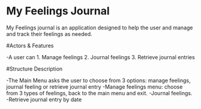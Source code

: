 # My Feelings Journal 
My Feelings journal is an application designed to help the user and manage and track their feelings as needed. 
 
#Actors & Features
 
  -A user can
    1. Manage feelings
    2. Journal feelings 
    3. Retrieve journal entries 
 
#Structure Description
 
  -The Main Menu asks the user to choose from 3 options: manage feelings, journal feeling or retrieve journal entry 
  -Manage feelings menu: choose from 3 types of feelings, back to the main menu and exit.
  -Journal feelings.
  -Retrieve journal entry by date

